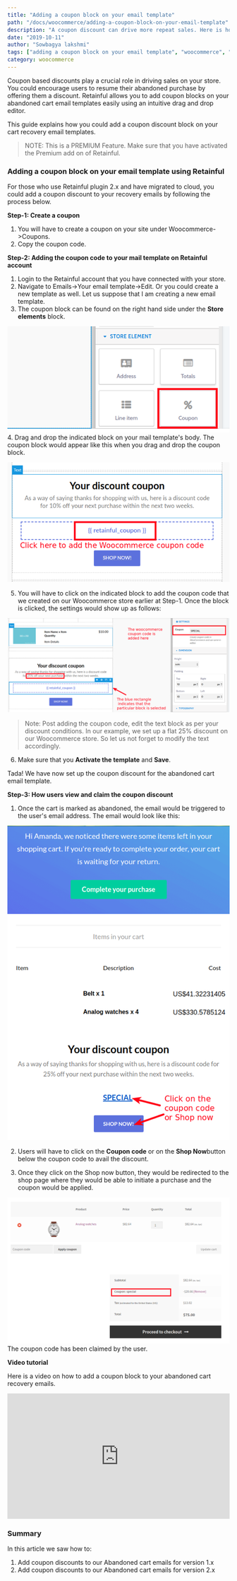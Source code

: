 ```yaml
---
title: "Adding a coupon block on your email template"
path: "/docs/woocommerce/adding-a-coupon-block-on-your-email-template"
description: "A coupon discount can drive more repeat sales. Here is how you could add coupons to your abandoned cart emails."
date: "2019-10-11"
author: "Sowbagya lakshmi"
tags: ["adding a coupon block on your email template", "woocommerce", "abandoned cart emails"]
category: woocommerce
---
```


Coupon based discounts play a crucial role in driving sales on your store. You could encourage users to resume their abandoned purchase by offering them a discount.
Retainful allows you to add coupon blocks on your abandoned cart email templates easily using an intuitive drag and drop editor. 

This guide explains how you could add a coupon discount block on your cart recovery email templates.

> NOTE: This is a PREMIUM Feature. Make sure that you have activated the Premium add on of Retainful.

### Adding a coupon block on your email template using Retainful

For those who use Retainful plugin 2.x and have migrated to cloud, you could add a coupon discount to your recovery emails by following the process below.

**Step-1: Create a coupon** 

1. You will have to create a coupon on your site under Woocommerce->Coupons.
2. Copy the coupon code.

**Step-2: Adding the coupon code to your mail template on Retainful account**

1. Login to the Retainful account that you have connected with your store.
2. Navigate to Emails->Your email template->Edit. Or you could create a new template as well. Let us suppose that I am creating a new email template.
3. The coupon block can be found on the right hand side under the **Store elements** block.

![Coupon block](../../images/docs/adding-a-coupon-block-to-abandoned-cart-templates/coupon-block.png)
4. Drag and drop the indicated block on your mail template's body. The coupon block would appear like this when you drag and drop the coupon block.

![Coupon block on template](../../images/docs/adding-a-coupon-block-to-abandoned-cart-templates/coupon-block-on-template.png)

5. You will have to click on the indicated block to add the coupon code that we created on our Woocommerce store earlier at Step-1. Once the block is clicked, the settings would show up as follows:

![Adding the coupon code](../../images/docs/adding-a-coupon-block-to-abandoned-cart-templates/adding-coupon-code.png)

> Note: Post adding the coupon code, edit the text block as per your discount conditions. In our example, we set up a flat 25% discount on our Woocommerce store. So let us not forget to modify the text accordingly.

6. Make sure that you **Activate the template** and **Save**.

Tada! We have now set up the coupon discount for the abandoned cart email template.

**Step-3: How users view and claim the coupon discount**

1. Once the cart is marked as abandoned, the email would be triggered to the user's email address. The email would look like this:

![Coupon in mail](../../images/docs/adding-a-coupon-block-to-abandoned-cart-templates/coupon-in-mail-cloud.png)

2. Users will have to click on the **Coupon code** or on the **Shop Now**button below the coupon code to avail the discount.

3. Once they click on the Shop now button, they would be redirected to the shop page where they would be able to initiate a purchase and the coupon would be applied.

![Coupon applied](../../images/docs/adding-a-coupon-block-to-abandoned-cart-templates/2.x-coupon-applied.png)
The coupon code has been claimed by the user.

**Video tutorial**

Here is a video on how to add a coupon block to your abandoned cart recovery emails.

<div style="position: relative; padding-bottom: 56.25%; height: 0;"><iframe src="https://www.loom.com/embed/1e99048fceab4b27ab0b9941334f01b3" frameborder="0" webkitallowfullscreen mozallowfullscreen allowfullscreen style="position: absolute; top: 0; left: 0; width: 100%; height: 100%;"></iframe></div>

### Summary

In this article we saw how to:
1) Add coupon discounts to our Abandoned cart emails for version 1.x
2) Add coupon discounts to our Abandoned cart emails for version 2.x

